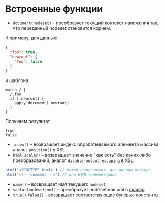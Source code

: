 # Встроенные функции

* ```document(nodeset)``` - преобразует текущий контекст наложения так, что переданный nodeset становится корнем.

К примеру, для данных:
```json
{
  "foo": true,
  "newroot": {
    "foo": false
  }
}
```
и шаблона:
```
match / {
  /.foo
  if (.newroot) {
    apply document(.newroot)
  }
}
```

Получаем результат
```
true
false
```
* ```index()``` – возвращает индекс обрабатываемого элемента массива, аналог ```position()``` в XSL
* ```html(scalar)``` – возвращает значение "как есть" без каких-либо преобразований, аналог ```disable-output-escaping``` в XSL.
```js
html('<!DOCTYPE html>') // можно использовать для вывода doctype
html('<!-- comment -->') // или HTML-комментариев
```

* ```name()``` – возвращает имя текущего ```nodeset```
* ```scalar(nodeset|xml)``` - преобразует nodeset или xml в [скаляр](./types.md#)
* ```true()``` ```false()``` - возвращает соответствующие булевые константы

